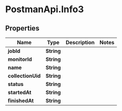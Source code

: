 # PostmanApi.Info3

## Properties

Name | Type | Description | Notes
------------ | ------------- | ------------- | -------------
**jobId** | **String** |  | 
**monitorId** | **String** |  | 
**name** | **String** |  | 
**collectionUid** | **String** |  | 
**status** | **String** |  | 
**startedAt** | **String** |  | 
**finishedAt** | **String** |  | 


